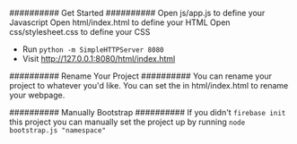 ########## Get Started ##########
Open js/app.js to define your Javascript
Open html/index.html to define your HTML
Open css/stylesheet.css to define your CSS

  * Run `python -m SimpleHTTPServer 8080`
  * Visit http://127.0.0.1:8080/html/index.html

########## Rename Your Project ##########
You can rename your project to whatever you'd like.
You can set the <title></title> in html/index.html
to rename your webpage.

########## Manually Bootstrap ##########
If you didn't `firebase init` this project
you can manually set the project up by running
`node bootstrap.js "namespace"`
